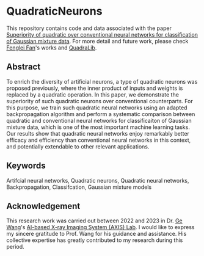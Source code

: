 # QuadraticNeurons

This repository contains code and data associated with the paper [Superiority of quadratic over conventional neural networks for classification of Gaussian mixture data](https://vciba.springeropen.com/articles/10.1186/s42492-022-00118-z). For more detail and future work, please check [Fenglei Fan](https://github.com/FengleiFan?tab=stars)'s works and [QuadraLib](https://github.com/zarekxu/QuadraLib). 

## Abstract

To enrich the diversity of artificial neurons, a type of quadratic neurons was proposed previously, where the inner product of inputs and weights is replaced by a quadratic operation. In this paper, we demonstrate the superiority of such quadratic neurons over conventional counterparts. For this purpose, we train such quadratic neural networks using an adapted backpropagation algorithm and perform a systematic comparison between quadratic and conventional neural networks for classificaiton of Gaussian mixture data, which is one of the most important machine learning tasks. Our results show that quadratic neural networks enjoy remarkably better efficacy and efficiency than conventional neural networks in this context, and potentially extendable to other relevant applications.

## Keywords

Artifcial neural networks, Quadratic neurons, Quadratic neural networks, Backpropagation, Classifcation, Gaussian mixture models

## Acknowledgement

This research work was carried out between 2022 and 2023 in Dr. [Ge Wang](https://www.linkedin.com/in/ge-wang-axis)'s [AI-based X-ray Imaging System (AXIS) Lab](https://wang-axis.github.io/). I would like to express my sincere gratitude to Prof. Wang for his guidance and assistance. His collective expertise has greatly contributed to my research during this period.
